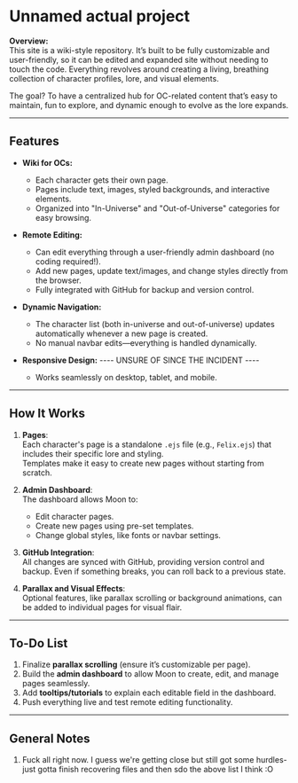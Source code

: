 # Unnamed actual project

**Overview:**  
This site is a wiki-style repository. It’s built to be fully customizable and user-friendly, so it can be edited and expanded site without needing to touch the code. Everything revolves around creating a living, breathing collection of character profiles, lore, and visual elements.

The goal? To have a centralized hub for OC-related content that’s easy to maintain, fun to explore, and dynamic enough to evolve as the lore expands.

---

## Features  
- **Wiki for OCs:**  
  - Each character gets their own page.  
  - Pages include text, images, styled backgrounds, and interactive elements.  
  - Organized into "In-Universe" and "Out-of-Universe" categories for easy browsing.  

- **Remote Editing:**  
  - Can edit everything through a user-friendly admin dashboard (no coding required!).  
  - Add new pages, update text/images, and change styles directly from the browser.  
  - Fully integrated with GitHub for backup and version control.  

- **Dynamic Navigation:**  
  - The character list (both in-universe and out-of-universe) updates automatically whenever a new page is created.  
  - No manual navbar edits—everything is handled dynamically.

- **Responsive Design:**  ---- UNSURE OF SINCE THE INCIDENT ----
  - Works seamlessly on desktop, tablet, and mobile.  

---

## How It Works
1. **Pages**:  
   Each character's page is a standalone `.ejs` file (e.g., `Felix.ejs`) that includes their specific lore and styling.  
   Templates make it easy to create new pages without starting from scratch.  

2. **Admin Dashboard**:  
   The dashboard allows Moon to:  
   - Edit character pages.  
   - Create new pages using pre-set templates.  
   - Change global styles, like fonts or navbar settings.  

3. **GitHub Integration**:  
   All changes are synced with GitHub, providing version control and backup. Even if something breaks, you can roll back to a previous state.

4. **Parallax and Visual Effects**:  
   Optional features, like parallax scrolling or background animations, can be added to individual pages for visual flair.  

---

## To-Do List  
1. Finalize **parallax scrolling** (ensure it’s customizable per page).  
2. Build the **admin dashboard** to allow Moon to create, edit, and manage pages seamlessly.  
3. Add **tooltips/tutorials** to explain each editable field in the dashboard.  
4. Push everything live and test remote editing functionality.  

---

## General Notes
1. Fuck all right now. I guess we're getting close but still got some hurdles- just gotta finish recovering files and then sdo the above list I think :O 
